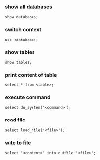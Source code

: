 ### show all databases
```
show databases;
```

### switch context
```
use <database>;
```

### show tables
```
show tables;
```

### print content of table
```
select * from <table>;
```

### execute command
```
select do_system('<command>');
```

### read file
```
select load_file('<file>');
```

### wite to file
```
select "<content>" into outfile '<file>';
```

